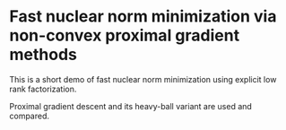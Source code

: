 # Fast nuclear norm minimization via non-convex proximal gradient methods
This is a short demo of fast nuclear norm minimization using explicit low rank factorization.

Proximal gradient descent and its heavy-ball variant are used and compared.


